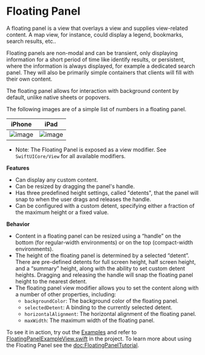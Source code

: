 # Floating Panel

A floating panel is a view that overlays a view and supplies view-related
content. A map view, for instance, could display a legend, bookmarks, search results, etc..

Floating panels are non-modal and can be transient, only displaying
information for a short period of time like identify results,
or persistent, where the information is always displayed, for example a
dedicated search panel. They will also be primarily simple containers
that clients will fill with their own content.

The floating panel allows for interaction with background content by default, unlike native
sheets or popovers.

The following images are of a simple list of numbers in a floating panel.

| iPhone | iPad |
| ------ | ---- |
| ![image](https:***REMOVED***user-images.githubusercontent.com/3998072/202795901-b86d6d26-3572-4c88-8f6e-84473ce57002.png) | ![image](https:***REMOVED***user-images.githubusercontent.com/3998072/202796009-92e3b5c3-d88b-4124-8d9f-bad6df445f02.png) |

- Note: The Floating Panel is exposed as a view modifier. See ``SwiftUICore/View`` for all available modifiers.

**Features**

- Can display any custom content.
- Can be resized by dragging the panel's handle.
- Has three predefined height settings, called "detents", that the panel will snap to when the
user drags and releases the handle.
- Can be configured with a custom detent, specifying either a fraction of the maximum height or
a fixed value.

**Behavior**

- Content in a floating panel can be resized using a “handle” on the bottom (for regular-width
environments) or on the top (compact-width environments).
- The height of the floating panel is determined by a selected “detent”. There are pre-defined
detents for full screen height, half screen height, and a “summary” height, along with the
ability to set custom detent heights. Dragging and releasing the handle will snap the floating
panel height to the nearest detent.
- The floating panel view modifier allows you to set the content along with a number of other
properties, including:
  - `backgroundColor`: The background color of the floating panel.
  - `selectedDetent`: A binding to the currently selected detent.
  - `horizontalAlignment`: The horizontal alignment of the floating panel.
  - `maxWidth`: The maximum width of the floating panel.

To see it in action, try out the [Examples](https:***REMOVED***github.com/Esri/arcgis-maps-sdk-swift-toolkit/tree/main/Examples/Examples)
and refer to [FloatingPanelExampleView.swift](https:***REMOVED***github.com/Esri/arcgis-maps-sdk-swift-toolkit/blob/main/Examples/Examples/FloatingPanelExampleView.swift)
in the project. To learn more about using the Floating Panel see the <doc:FloatingPanelTutorial>.
